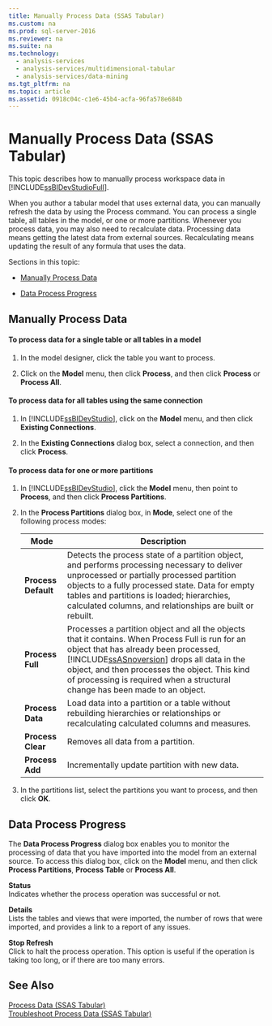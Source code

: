 ```yaml
---
title: Manually Process Data (SSAS Tabular)
ms.custom: na
ms.prod: sql-server-2016
ms.reviewer: na
ms.suite: na
ms.technology: 
  - analysis-services
  - analysis-services/multidimensional-tabular
  - analysis-services/data-mining
ms.tgt_pltfrm: na
ms.topic: article
ms.assetid: 0918c04c-c1e6-45b4-acfa-96fa578e684b
---
```

# Manually Process Data (SSAS Tabular)
  This topic describes how to manually process workspace data in [!INCLUDE[ssBIDevStudioFull](../../Topics/TopicNameContainA/includes/ssBIDevStudioFull_md.md)].  
  
 When you author a tabular model that uses external data, you can manually refresh the data by using the Process command. You can process a single table, all tables in the model, or one or more partitions. Whenever you process data, you may also need to recalculate data.  Processing data means getting the latest data from external sources. Recalculating means updating the result of any formula that uses the data.  
  
 Sections in this topic:  
  
-   [Manually Process Data](#bkmk_mahually_process)  
  
-   [Data Process Progress](#bkmk_data_process_progress)  
  
##  <a name="bkmk_mahually_process"></a> Manually Process Data  
  
#### To process data for a single table or all tables in a model  
  
1.  In the model designer, click the table you want to process.  
  
2.  Click on the **Model** menu, then click **Process**, and then click **Process** or **Process All**.  
  
#### To process data for all tables using the same connection  
  
1.  In [!INCLUDE[ssBIDevStudio](../../Topics/TopicNameContainA/includes/ssBIDevStudio_md.md)], click on the **Model** menu, and then click **Existing Connections**.  
  
2.  In the **Existing Connections** dialog box, select a connection, and then click **Process**.  
  
#### To process data for one or more partitions  
  
1.  In [!INCLUDE[ssBIDevStudio](../../Topics/TopicNameContainA/includes/ssBIDevStudio_md.md)], click the **Model** menu, then point to **Process**, and then click **Process Partitions**.  
  
2.  In the **Process Partitions** dialog box, in **Mode**, select one of the following process modes:  
  
    |Mode|Description|  
    |----------|-----------------|  
    |**Process Default**|Detects the process state of a partition object, and performs processing necessary to deliver unprocessed or partially processed partition objects to a fully processed state. Data for empty tables and partitions is loaded; hierarchies, calculated columns, and relationships are built or rebuilt.|  
    |**Process Full**|Processes a partition object and all the objects that it contains. When Process Full is run for an object that has already been processed, [!INCLUDE[ssASnoversion](../../Topics/TopicNameContainA/includes/ssASnoversion_md.md)] drops all data in the object, and then processes the object. This kind of processing is required when a structural change has been made to an object.|  
    |**Process Data**|Load data into a partition or a table without rebuilding hierarchies or relationships or recalculating calculated columns and measures.|  
    |**Process Clear**|Removes all data from a partition.|  
    |**Process Add**|Incrementally update partition with new data.|  
  
3.  In the partitions list, select the partitions you want to process, and then click **OK**.  
  
##  <a name="bkmk_data_process_progress"></a> Data Process Progress  
 The **Data Process Progress** dialog box enables you to monitor the processing of data that you have imported into the model from an external source. To access this dialog box, click on the **Model** menu, and then click **Process Partitions**, **Process Table** or **Process All**.  
  
 **Status**  
 Indicates whether the process operation was successful or not.  
  
 **Details**  
 Lists the tables and views that were imported, the number of rows that were imported, and provides a link to a report of any issues.  
  
 **Stop Refresh**  
 Click to halt the process operation. This option is useful if the operation is taking too long, or if there are too many errors.  
  
## See Also  
 [Process Data &#40;SSAS Tabular&#41;](../../Topics/TopicNameNotContainA/Process-Data--SSAS-Tabular-.md)   
 [Troubleshoot Process Data &#40;SSAS Tabular&#41;](../../Topics/TopicNameNotContainA/Troubleshoot-Process-Data--SSAS-Tabular-.md)  
  
  